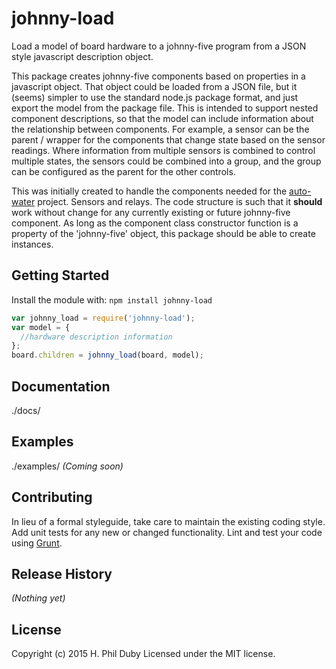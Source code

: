 # johnny-load

Load a model of board hardware to a johnny-five program from a JSON style javascript description object.

This package creates johnny-five components based on properties in a javascript
object.  That object could be loaded from a JSON file, but it (seems) simpler
to use the standard node.js package format, and just export the model from the
package file.  This is intended to support nested component descriptions, so
that the model can include information about the relationship between components.
For example, a sensor can be the parent / wrapper for the components that change
state based on the sensor readings.  Where information from multiple sensors is
combined to control multiple states, the sensors could be combined into a group,
and the group can be configured as the parent for the other controls.

This was initially created to handle the components needed for the
[auto-water](https://github.com/mMerlin/auto-water) project.  Sensors and
relays.  The code structure is such that it **should** work without change for
any currently existing or future johnny-five component.  As long as the component
class constructor function is a property of the 'johnny-five' object, this
package should be able to create instances.

## Getting Started
Install the module with: `npm install johnny-load`

```javascript
var johnny_load = require('johnny-load');
var model = {
  //hardware description information
};
board.children = johnny_load(board, model);
```

## Documentation
./docs/

## Examples
./examples/
_(Coming soon)_

## Contributing
In lieu of a formal styleguide, take care to maintain the existing coding style. Add unit tests for any new or changed functionality. Lint and test your code using [Grunt](http://gruntjs.com/).

## Release History
_(Nothing yet)_

## License
Copyright (c) 2015 H. Phil Duby
Licensed under the MIT license.
